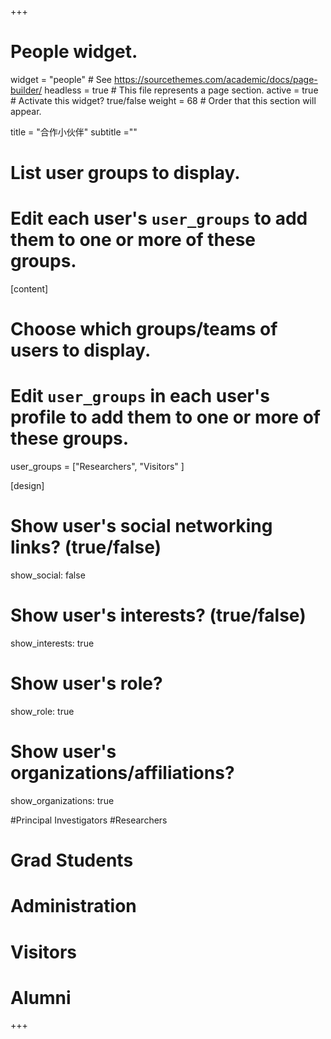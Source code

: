 +++
# People widget.
widget = "people"  # See https://sourcethemes.com/academic/docs/page-builder/
headless = true  # This file represents a page section.
active = true  # Activate this widget? true/false
weight = 68  # Order that this section will appear.

title = "合作小伙伴"
subtitle =""

# List user groups to display.
# Edit each user's `user_groups` to add them to one or more of these groups.

[content]
# Choose which groups/teams of users to display.
#   Edit `user_groups` in each user's profile to add them to one or more of these groups.

user_groups =  ["Researchers",
    "Visitors" ]
    

[design]

# Show user's social networking links? (true/false)
show_social: false
# Show user's interests? (true/false)
show_interests: true
# Show user's role?
show_role: true
# Show user's organizations/affiliations?
show_organizations: true
 
 
#Principal Investigators
#Researchers
# Grad Students
# Administration
# Visitors
# Alumni 
  
+++
